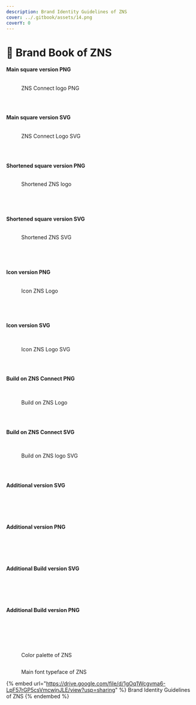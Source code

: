 ```yaml
---
description: Brand Identity Guidelines of ZNS
cover: ../.gitbook/assets/14.png
coverY: 0
---
```


# 📖 Brand Book of ZNS

#### Main square version PNG  <a href="#gradient-icon" id="gradient-icon"></a>

<div>

<figure><img src="../.gitbook/assets/Main version 1 (1).png" alt=""><figcaption><p>ZNS Connect logo PNG</p></figcaption></figure>

 

<figure><img src="../.gitbook/assets/Main version 2 (1).png" alt=""><figcaption></figcaption></figure>

 

<figure><img src="../.gitbook/assets/Main version 3 (1).png" alt=""><figcaption></figcaption></figure>

 

<figure><img src="../.gitbook/assets/Main version 4 (1).png" alt=""><figcaption></figcaption></figure>

</div>

#### Main square version SVG <a href="#gradient-icon" id="gradient-icon"></a>

<div>

<figure><img src="../.gitbook/assets/Main version 1 (1).svg" alt=""><figcaption><p>ZNS Connect Logo SVG</p></figcaption></figure>

 

<figure><img src="../.gitbook/assets/Main version 2 (1).svg" alt=""><figcaption></figcaption></figure>

 

<figure><img src="../.gitbook/assets/Main version 3 (1).svg" alt=""><figcaption></figcaption></figure>

 

<figure><img src="../.gitbook/assets/Main version 4 (1).svg" alt=""><figcaption></figcaption></figure>

</div>

#### Shortened square version PNG

<div>

<figure><img src="../.gitbook/assets/Shortened version 1 (1).png" alt=""><figcaption><p>Shortened ZNS logo</p></figcaption></figure>

 

<figure><img src="../.gitbook/assets/Shortened version 2 (1).png" alt=""><figcaption></figcaption></figure>

 

<figure><img src="../.gitbook/assets/Shortened version 3 (1).png" alt=""><figcaption></figcaption></figure>

 

<figure><img src="../.gitbook/assets/Shortened version 4 (1).png" alt=""><figcaption></figcaption></figure>

 

<figure><img src="../.gitbook/assets/Shortened version 5.png" alt=""><figcaption></figcaption></figure>

</div>

#### Shortened square version SVG

<div>

<figure><img src="../.gitbook/assets/Shortened version 1.svg" alt=""><figcaption><p>Shortened ZNS SVG</p></figcaption></figure>

 

<figure><img src="../.gitbook/assets/Shortened version 2.svg" alt=""><figcaption></figcaption></figure>

 

<figure><img src="../.gitbook/assets/Shortened version 3.svg" alt=""><figcaption></figcaption></figure>

 

<figure><img src="../.gitbook/assets/Shortened version 4.svg" alt=""><figcaption></figcaption></figure>

 

<figure><img src="../.gitbook/assets/Shortened version 5.svg" alt=""><figcaption></figcaption></figure>

</div>

#### Icon version PNG

<div>

<figure><img src="../.gitbook/assets/Icon version 1.png" alt=""><figcaption><p>Icon ZNS Logo</p></figcaption></figure>

 

<figure><img src="../.gitbook/assets/Icon version 2.png" alt=""><figcaption></figcaption></figure>

 

<figure><img src="../.gitbook/assets/Icon version 3.png" alt=""><figcaption></figcaption></figure>

 

<figure><img src="../.gitbook/assets/Icon version 4.png" alt=""><figcaption></figcaption></figure>

 

<figure><img src="../.gitbook/assets/Icon version 5.png" alt=""><figcaption></figcaption></figure>

</div>

#### Icon version SVG

<div>

<figure><img src="../.gitbook/assets/Icon version 1.svg" alt=""><figcaption></figcaption></figure>

 

<figure><img src="../.gitbook/assets/Icon version 2.svg" alt=""><figcaption><p>Icon ZNS Logo SVG</p></figcaption></figure>

 

<figure><img src="../.gitbook/assets/Icon version 3.svg" alt=""><figcaption></figcaption></figure>

 

<figure><img src="../.gitbook/assets/Icon version 4.svg" alt=""><figcaption></figcaption></figure>

 

<figure><img src="../.gitbook/assets/Icon version 5.svg" alt=""><figcaption></figcaption></figure>

</div>

#### Build on ZNS Connect PNG <a href="#primary-logo-vertical-black-wordmark" id="primary-logo-vertical-black-wordmark"></a>

<div>

<figure><img src="../.gitbook/assets/Build on ZNS version 1.png" alt=""><figcaption></figcaption></figure>

 

<figure><img src="../.gitbook/assets/Build on ZNS version 2.png" alt=""><figcaption><p>Build on ZNS Logo</p></figcaption></figure>

 

<figure><img src="../.gitbook/assets/Build on ZNS version 3.png" alt=""><figcaption></figcaption></figure>

 

<figure><img src="../.gitbook/assets/Build on ZNS version 4.png" alt=""><figcaption></figcaption></figure>

 

<figure><img src="../.gitbook/assets/Build on ZNS version 5.png" alt=""><figcaption></figcaption></figure>

</div>

#### Build on ZNS Connect SVG <a href="#primary-logo-vertical-black-wordmark" id="primary-logo-vertical-black-wordmark"></a>

<div>

<figure><img src="../.gitbook/assets/Build on ZNS version 1 (1).svg" alt=""><figcaption></figcaption></figure>

 

<figure><img src="../.gitbook/assets/Build on ZNS version 2 (1).svg" alt=""><figcaption><p>Build on ZNS logo SVG</p></figcaption></figure>

 

<figure><img src="../.gitbook/assets/Build on ZNS version 3 (1).svg" alt=""><figcaption></figcaption></figure>

 

<figure><img src="../.gitbook/assets/Build on ZNS version 4 (1).svg" alt=""><figcaption></figcaption></figure>

 

<figure><img src="../.gitbook/assets/Build on ZNS version 5 (1).svg" alt=""><figcaption></figcaption></figure>

</div>

#### Additional version SVG

<div>

<figure><img src="../.gitbook/assets/Additional versions 1.png" alt=""><figcaption></figcaption></figure>

 

<figure><img src="../.gitbook/assets/Additional versions 2.png" alt=""><figcaption></figcaption></figure>

 

<figure><img src="../.gitbook/assets/Additional versions 3.png" alt=""><figcaption></figcaption></figure>

 

<figure><img src="../.gitbook/assets/Additional versions 4.png" alt=""><figcaption></figcaption></figure>

 

<figure><img src="../.gitbook/assets/Additional versions 5.png" alt=""><figcaption></figcaption></figure>

</div>

#### Additional version PNG

<div>

<figure><img src="../.gitbook/assets/Additional versions 1.svg" alt=""><figcaption></figcaption></figure>

 

<figure><img src="../.gitbook/assets/Additional versions 2.svg" alt=""><figcaption></figcaption></figure>

 

<figure><img src="../.gitbook/assets/Additional versions 3.svg" alt=""><figcaption></figcaption></figure>

 

<figure><img src="../.gitbook/assets/Additional versions 4.svg" alt=""><figcaption></figcaption></figure>

 

<figure><img src="../.gitbook/assets/Additional versions 5.svg" alt=""><figcaption></figcaption></figure>

</div>

#### Additional Build version SVG

<div>

<figure><img src="../.gitbook/assets/Additional Build versions 1.png" alt=""><figcaption></figcaption></figure>

 

<figure><img src="../.gitbook/assets/Additional Build versions 2.png" alt=""><figcaption></figcaption></figure>

 

<figure><img src="../.gitbook/assets/Additional Build versions 3.png" alt=""><figcaption></figcaption></figure>

 

<figure><img src="../.gitbook/assets/Additional Build versions 4.png" alt=""><figcaption></figcaption></figure>

 

<figure><img src="../.gitbook/assets/Additional Build versions 5.png" alt=""><figcaption></figcaption></figure>

</div>

#### Additional Build version PNG

<div>

<figure><img src="../.gitbook/assets/Additional Build versions 1.svg" alt=""><figcaption></figcaption></figure>

 

<figure><img src="../.gitbook/assets/Additional Build versions 2.svg" alt=""><figcaption></figcaption></figure>

 

<figure><img src="../.gitbook/assets/Additional Build versions 3.svg" alt=""><figcaption></figcaption></figure>

 

<figure><img src="../.gitbook/assets/Additional Build versions 4.svg" alt=""><figcaption></figcaption></figure>

 

<figure><img src="../.gitbook/assets/Additional Build versions 5.svg" alt=""><figcaption></figcaption></figure>

</div>



<figure><img src="../.gitbook/assets/Color palette of ZNS.png" alt=""><figcaption><p>Color palette of ZNS</p></figcaption></figure>

<figure><img src="../.gitbook/assets/Main font typeface of ZNS.png" alt=""><figcaption><p>Main font typeface of ZNS</p></figcaption></figure>

{% embed url="https://drive.google.com/file/d/1gOq1Wcgvma6-LpF57rGP5csVmcwjnJLE/view?usp=sharing" %}
Brand Identity Guidelines of ZNS
{% endembed %}




